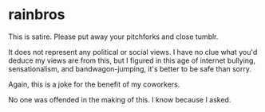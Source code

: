 # rainbros
This is satire. Please put away your pitchforks and close tumblr.

It does not represent any political or social views. I have no clue what you'd deduce my views are from this, but I figured in this age of internet bullying, sensationalism, and bandwagon-jumping, it's better to be safe than sorry.

Again, this is a joke for the benefit of my coworkers.

No one was offended in the making of this. I know because I asked.

